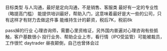 目标类型
与人沟通，最好是定向沟通，不是销售、客服类
最好有一定的专业性（略提高门槛）
能提供培训最好，帮助入门，这意味着最好是大一些的公司，只有这样才有财力去做这件事
能维持生计的薪资，税后7K，税前8k

pass掉的行业
心理咨询师，需要心里资格证，另外国内普遍对心理咨询有些抵触，客户基数很小
投行业务、帮助企业上市，看行情（IPO受监管）可能被裁员，工作很忙
daytrader 昼夜颠倒，自己也曾体会过           
